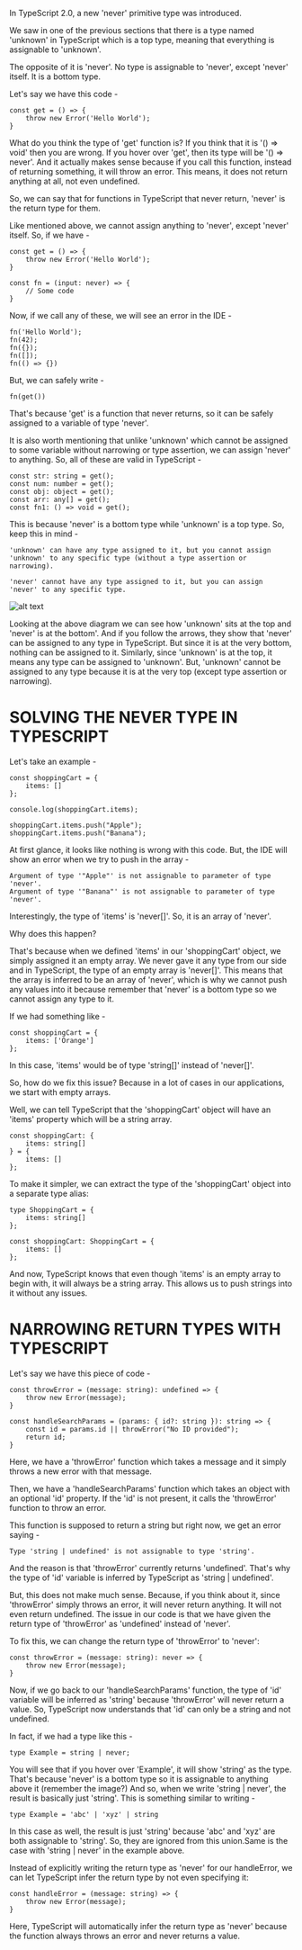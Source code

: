 In TypeScript 2.0, a new 'never' primitive type was introduced.

We saw in one of the previous sections that there is a type named 'unknown' in TypeScript which is a top type, meaning that everything is assignable to 'unknown'.

The opposite of it is 'never'. No type is assignable to 'never', except 'never' itself. It is a bottom type.

Let's say we have this code -

    const get = () => {
        throw new Error('Hello World');
    }

What do you think the type of 'get' function is? If you think that it is '() => void' then you are wrong. If you hover over 'get', then its type will be '() => never'. And it actually makes sense because if you call this function, instead of returning something, it will throw an error. This means, it does not return anything at all, not even undefined.

So, we can say that for functions in TypeScript that never return, 'never' is the return type for them.

Like mentioned above, we cannot assign anything to 'never', except 'never' itself. So, if we have -

    const get = () => {
        throw new Error('Hello World');
    }

    const fn = (input: never) => {
        // Some code
    }

Now, if we call any of these, we will see an error in the IDE - 

    fn('Hello World');
    fn(42);
    fn({});
    fn([]);
    fn(() => {})

But, we can safely write - 

    fn(get())

That's because 'get' is a function that never returns, so it can be safely assigned to a variable of type 'never'.

It is also worth mentioning that unlike 'unknown' which cannot be assigned to some variable without narrowing or type assertion, we can assign 'never' to anything. So, all of these are valid in TypeScript -

    const str: string = get();
    const num: number = get();
    const obj: object = get();
    const arr: any[] = get();
    const fn1: () => void = get();

This is because 'never' is a bottom type while 'unknown' is a top type. So, keep this in mind -

    'unknown' can have any type assigned to it, but you cannot assign 'unknown' to any specific type (without a type assertion or narrowing).

    'never' cannot have any type assigned to it, but you can assign 'never' to any specific type.

![alt text](image.png)

Looking at the above diagram we can see how 'unknown' sits at the top and 'never' is at the bottom'. And if you follow the arrows, they show that 'never' can be assigned to any type in TypeScript. But since it is at the very bottom, nothing can be assigned to it. Similarly, since 'unknown' is at the top, it means any type can be assigned to 'unknown'. But, 'unknown' cannot be assigned to any type because it is at the very top (except type assertion or narrowing).

# SOLVING THE NEVER TYPE IN TYPESCRIPT

Let's take an example -

    const shoppingCart = {
        items: []
    };

    console.log(shoppingCart.items);

    shoppingCart.items.push("Apple");
    shoppingCart.items.push("Banana");

At first glance, it looks like nothing is wrong with this code. But, the IDE will show an error when we try to push in the array -

    Argument of type '"Apple"' is not assignable to parameter of type 'never'.
    Argument of type '"Banana"' is not assignable to parameter of type 'never'.

Interestingly, the type of 'items' is 'never[]'. So, it is an array of 'never'.

Why does this happen?

That's because when we defined 'items' in our 'shoppingCart' object, we simply assigned it an empty array. We never gave it any type from our side and in TypeScript, the type of an empty array is 'never[]'. This means that the array is inferred to be an array of 'never', which is why we cannot push any values into it because remember that 'never' is a bottom type so we cannot assign any type to it.

If we had something like - 

    const shoppingCart = {
        items: ['Orange']
    };

In this case, 'items' would be of type 'string[]' instead of 'never[]'.

So, how do we fix this issue? Because in a lot of cases in our applications, we start with empty arrays.

Well, we can tell TypeScript that the 'shoppingCart' object will have an 'items' property which will be a string array. 

    const shoppingCart: {
        items: string[]
    } = {
        items: []
    };

To make it simpler, we can extract the type of the 'shoppingCart' object into a separate type alias:

    type ShoppingCart = {
        items: string[]
    };

    const shoppingCart: ShoppingCart = {
        items: []
    };

And now, TypeScript knows that even though 'items' is an empty array to begin with, it will always be a string array. This allows us to push strings into it without any issues.

# NARROWING RETURN TYPES WITH TYPESCRIPT

Let's say we have this piece of code -

    const throwError = (message: string): undefined => {
        throw new Error(message);
    }

    const handleSearchParams = (params: { id?: string }): string => {
        const id = params.id || throwError("No ID provided");
        return id;
    }

Here, we have a 'throwError' function which takes a message and it simply throws a new error with that message.

Then, we have a 'handleSearchParams' function which takes an object with an optional 'id' property. If the 'id' is not present, it calls the 'throwError' function to throw an error.

This function is supposed to return a string but right now, we get an error saying -

    Type 'string | undefined' is not assignable to type 'string'.

And the reason is that 'throwError' currently returns 'undefined'. That's why the type of 'id' variable is inferred by TypeScript as 'string | undefined'.

But, this does not make much sense. Because, if you think about it, since 'throwError' simply throws an error, it will never return anything. It will not even return undefined. The issue in our code is that we have given the return type of 'throwError' as 'undefined' instead of 'never'.

To fix this, we can change the return type of 'throwError' to 'never':

    const throwError = (message: string): never => {
        throw new Error(message);
    }

Now, if we go back to our 'handleSearchParams' function, the type of 'id' variable will be inferred as 'string' because 'throwError' will never return a value. So, TypeScript now understands that 'id' can only be a string and not undefined.

In fact, if we had a type like this -

    type Example = string | never;

You will see that if you hover over 'Example', it will show 'string' as the type. That's because 'never' is a bottom type so it is assignable to anything above it (remember the image?) And so, when we write 'string | never', the result is basically just 'string'. This is something similar to writing -

    type Example = 'abc' | 'xyz' | string

In this case as well, the result is just 'string' because 'abc' and 'xyz' are both assignable to 'string'. So, they are ignored from this union.Same is the case with 'string | never' in the example above.

Instead of explicitly writing the return type as 'never' for our handleError, we can let TypeScript infer the return type by not even specifying it:

    const handleError = (message: string) => {
        throw new Error(message);
    }

Here, TypeScript will automatically infer the return type as 'never' because the function always throws an error and never returns a value.